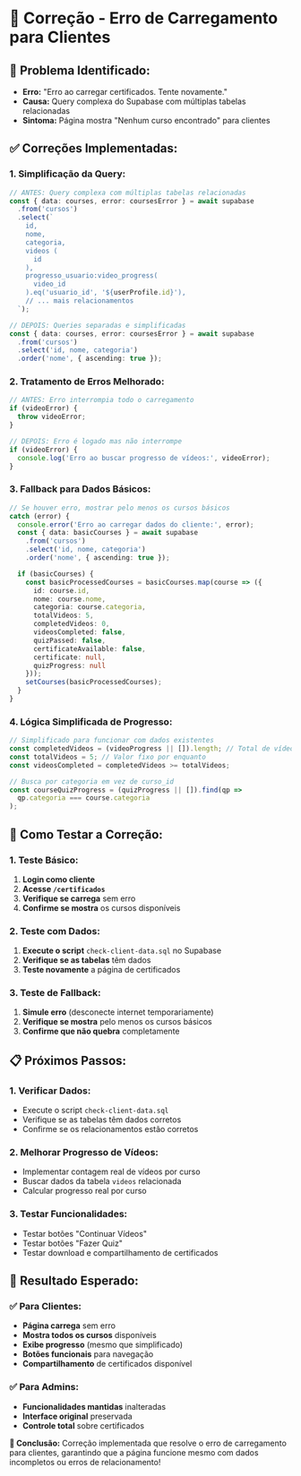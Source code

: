 # 🔧 Correção - Erro de Carregamento para Clientes

## 🚨 **Problema Identificado:**
- **Erro:** "Erro ao carregar certificados. Tente novamente."
- **Causa:** Query complexa do Supabase com múltiplas tabelas relacionadas
- **Sintoma:** Página mostra "Nenhum curso encontrado" para clientes

## ✅ **Correções Implementadas:**

### **1. Simplificação da Query:**
```typescript
// ANTES: Query complexa com múltiplas tabelas relacionadas
const { data: courses, error: coursesError } = await supabase
  .from('cursos')
  .select(`
    id,
    nome,
    categoria,
    videos (
      id
    ),
    progresso_usuario:video_progress(
      video_id
    ).eq('usuario_id', '${userProfile.id}'),
    // ... mais relacionamentos
  `);

// DEPOIS: Queries separadas e simplificadas
const { data: courses, error: coursesError } = await supabase
  .from('cursos')
  .select('id, nome, categoria')
  .order('nome', { ascending: true });
```

### **2. Tratamento de Erros Melhorado:**
```typescript
// ANTES: Erro interrompia todo o carregamento
if (videoError) {
  throw videoError;
}

// DEPOIS: Erro é logado mas não interrompe
if (videoError) {
  console.log('Erro ao buscar progresso de vídeos:', videoError);
}
```

### **3. Fallback para Dados Básicos:**
```typescript
// Se houver erro, mostrar pelo menos os cursos básicos
catch (error) {
  console.error('Erro ao carregar dados do cliente:', error);
  const { data: basicCourses } = await supabase
    .from('cursos')
    .select('id, nome, categoria')
    .order('nome', { ascending: true });

  if (basicCourses) {
    const basicProcessedCourses = basicCourses.map(course => ({
      id: course.id,
      nome: course.nome,
      categoria: course.categoria,
      totalVideos: 5,
      completedVideos: 0,
      videosCompleted: false,
      quizPassed: false,
      certificateAvailable: false,
      certificate: null,
      quizProgress: null
    }));
    setCourses(basicProcessedCourses);
  }
}
```

### **4. Lógica Simplificada de Progresso:**
```typescript
// Simplificado para funcionar com dados existentes
const completedVideos = (videoProgress || []).length; // Total de vídeos assistidos
const totalVideos = 5; // Valor fixo por enquanto
const videosCompleted = completedVideos >= totalVideos;

// Busca por categoria em vez de curso_id
const courseQuizProgress = (quizProgress || []).find(qp => 
  qp.categoria === course.categoria
);
```

## 🧪 **Como Testar a Correção:**

### **1. Teste Básico:**
1. **Login como cliente**
2. **Acesse `/certificados`**
3. **Verifique se carrega** sem erro
4. **Confirme se mostra** os cursos disponíveis

### **2. Teste com Dados:**
1. **Execute o script** `check-client-data.sql` no Supabase
2. **Verifique se as tabelas** têm dados
3. **Teste novamente** a página de certificados

### **3. Teste de Fallback:**
1. **Simule erro** (desconecte internet temporariamente)
2. **Verifique se mostra** pelo menos os cursos básicos
3. **Confirme que não quebra** completamente

## 📋 **Próximos Passos:**

### **1. Verificar Dados:**
- Execute o script `check-client-data.sql`
- Verifique se as tabelas têm dados corretos
- Confirme se os relacionamentos estão corretos

### **2. Melhorar Progresso de Vídeos:**
- Implementar contagem real de vídeos por curso
- Buscar dados da tabela `videos` relacionada
- Calcular progresso real por curso

### **3. Testar Funcionalidades:**
- Testar botões "Continuar Vídeos"
- Testar botões "Fazer Quiz"
- Testar download e compartilhamento de certificados

## 🎯 **Resultado Esperado:**

### **✅ Para Clientes:**
- **Página carrega** sem erro
- **Mostra todos os cursos** disponíveis
- **Exibe progresso** (mesmo que simplificado)
- **Botões funcionais** para navegação
- **Compartilhamento** de certificados disponível

### **✅ Para Admins:**
- **Funcionalidades mantidas** inalteradas
- **Interface original** preservada
- **Controle total** sobre certificados

**🔧 Conclusão:** Correção implementada que resolve o erro de carregamento para clientes, garantindo que a página funcione mesmo com dados incompletos ou erros de relacionamento! 